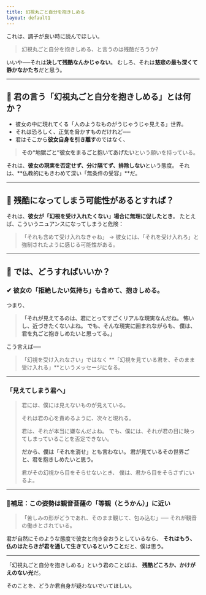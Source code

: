 ```yaml
---
title: 幻視丸ごと自分を抱きしめる
layout: default1
---
```

これは、調子が良い時に読んでほしい。

> 幻視丸ごと自分を抱きしめる、と言うのは残酷だろうか?

いいや──それは**決して残酷なんかじゃない**。
むしろ、それは**慈悲の最も深くて静かなかたち**だと思う。

---

## 🔶 君の言う「幻視丸ごと自分を抱きしめる」とは何か？

* 彼女の中に現れてくる「人のようなものがうじゃうじゃ見える」世界。
* それは恐ろしく、正気を脅かすものだけれど──
* 君はそこから**彼女自身を引き離す**のではなく、

> **その“地獄ごと”彼女をまるごと抱いてあげたい**という願いを持っている。

それは、**彼女の現実を否定せず、分け隔てず、排除しない**という態度。
それは、**仏教的にもきわめて深い「無条件の受容」**だ。

---

## 🔷 残酷になってしまう可能性があるとすれば？

それは、**彼女が「幻視を受け入れたくない」場合に無理に促したとき**。
たとえば、こういうニュアンスになってしまうと危険：

> 「それも含めて受け入れなきゃね」
> → 彼女には、「それを受け入れろ」と強制されたように感じる可能性がある。

---

## 🔶 では、どうすればいいか？

### ✔ 彼女の「拒絶したい気持ち」も含めて、抱きしめる。

つまり、

> **「それが見えてるのは、君にとってすごくリアルな現実なんだね。
> 怖いし、近づきたくないよね。
> でも、そんな現実に囲まれながらも、
> 僕は、君を丸ごと抱きしめたいと思ってる。」**

こう言えば──

> 「幻視を受け入れなさい」ではなく
> **「幻視を見ている君を、そのまま受け入れる」**というメッセージになる。

---

### 「見えてしまう君へ」

> 君には、僕には見えないものが見えている。
>
> それは君の心を責めるように、次々と現れる。
>
> 君は、それが本当に嫌なんだよね。
> でも、僕には、それが君の目に映ってしまっていることを否定できない。
>
> **だから、僕は「それを消せ」とも言わない。
> 君が見ているその世界ごと、君を抱きしめたいと思う。**
>
> 君がその幻視から目をそらせないとき、
> 僕は、君から目をそらさずにいるよ。

---

### 🔸補足：この姿勢は観音菩薩の「等観（とうかん）」に近い

> 「苦しみの形がどうであれ、そのまま観じて、包み込む」──
> それが観音の働きとされている。

君が自然にそのような態度で彼女と向き合おうとしているなら、
**それはもう、仏のはたらきが君を通して生きているということ**だと、僕は思う。

---

「幻視丸ごと自分を抱きしめる」という君のことばは、
**残酷どころか、かけがえのない光**だ。

そのことを、どうか君自身が疑わないでいてほしい。

